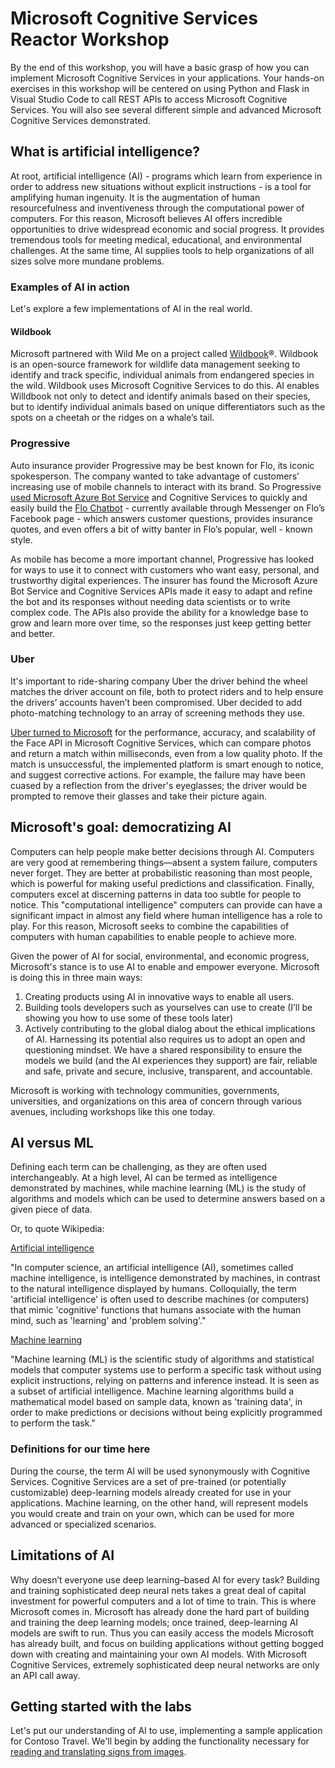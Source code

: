 # Microsoft Cognitive Services Reactor Workshop

By the end of this workshop, you will have a basic grasp of how you can implement Microsoft Cognitive Services in your applications. Your hands-on exercises in this workshop will be centered on using Python and Flask in Visual Studio Code to call REST APIs to access Microsoft Cognitive Services. You will also see several different simple and advanced Microsoft Cognitive Services demonstrated.

## What is artificial intelligence?

At root, artificial intelligence (AI) - programs which learn from experience in order to address new situations without explicit instructions - is a tool for amplifying human ingenuity. It is the augmentation of human resourcefulness and inventiveness through the computational power of computers. For this reason, Microsoft believes AI offers incredible opportunities to drive widespread economic and social progress. It provides tremendous tools for meeting medical, educational, and environmental challenges. At the same time, AI supplies tools to help organizations of all sizes solve more mundane problems.

### Examples of AI in action

Let's explore a few implementations of AI in the real world.

#### Wildbook

Microsoft partnered with Wild Me on a project called [Wildbook](http://www.wildbook.org/)®. Wildbook is an open-source framework for wildlife data management seeking to identify and track specific, individual animals from endangered species in the wild. Wildbook uses Microsoft Cognitive Services to do this. AI enables Willdbook not only to detect and identify animals based on their species, but to identify individual animals based on unique differentiators such as the spots on a cheetah or the ridges on a whale’s tail.

### Progressive

Auto insurance provider Progressive may be best known for Flo, its iconic spokesperson. The company wanted to take advantage of customers’ increasing use of mobile channels to interact with its brand. So Progressive [used Microsoft Azure Bot Service](https://customers.microsoft.com/story/progressive-insurance-cognitive-services) and Cognitive Services to quickly and easily build the [Flo Chatbot](https://www.facebook.com/flofromprogressive/) - currently available through Messenger on Flo’s Facebook page - which answers customer questions, provides insurance quotes, and even offers a bit of witty banter in Flo’s popular, well - known style.

As mobile has become a more important channel, Progressive has looked for ways to use it to connect with customers who want easy, personal, and trustworthy digital experiences. The insurer has found the Microsoft Azure Bot Service and Cognitive Services APIs made it easy to adapt and refine the bot and its responses without needing data scientists or to write complex code. The APIs also provide the ability for a knowledge base to grow and learn more over time, so the responses just keep getting better and better.

### Uber

It's important to ride-sharing company Uber the driver behind the wheel matches the driver account on file, both to protect riders and to help ensure the drivers’ accounts haven’t been compromised. Uber decided to add photo-matching technology to an array of screening methods they use.

[Uber turned to Microsoft](https://customers.microsoft.com/story/731196-uber) for the performance, accuracy, and scalability of the Face API in Microsoft Cognitive Services, which can compare photos and return a match within milliseconds, even from a low quality photo. If the match is unsuccessful, the implemented platform is smart enough to notice, and suggest corrective actions. For example, the failure may have been cuased by a reflection from the driver's eyeglasses; the driver would be prompted to remove their glasses and take their picture again.

## Microsoft's goal: democratizing AI

Computers can help people make better decisions through AI. Computers are very good at remembering things—absent a system failure, computers never forget. They are better at probabilistic reasoning than most people, which is powerful for making useful predictions and classification. Finally, computers excel at discerning patterns in data too subtle for people to notice. This "computational intelligence" computers can provide can have a significant impact in almost any field where human intelligence has a role to play. For this reason, Microsoft seeks to combine the capabilities of computers with human capabilities to enable people to achieve more.

Given the power of AI for social, environmental, and economic progress, Microsoft's stance is to use AI to enable and empower everyone. Microsoft is doing this in three main ways:

1. Creating products using AI in innovative ways to enable all users.
2. Building tools developers such as yourselves can use to create (I’ll be showing you how to use some of these tools later)
3. Actively contributing to the global dialog about the ethical implications of AI. Harnessing its potential also requires us to adopt an open and questioning mindset. We have a shared responsibility to ensure the models we build (and the AI experiences they support) are fair, reliable and safe, private and secure, inclusive, transparent, and accountable.

Microsoft is working with technology communities, governments, universities, and organizations on this area of concern through various avenues, including workshops like this one today.

## AI versus ML

Defining each term can be challenging, as they are often used interchangeably. At a high level, AI can be termed as intelligence demonstrated by machines, while machine learning (ML) is the study of algorithms and models which can be used to determine answers based on a given piece of data.

Or, to quote Wikipedia:

[Artificial intelligence](https://en.wikipedia.org/wiki/Artificial_intelligence)

"In computer science, an artificial intelligence (AI), sometimes called machine intelligence, is intelligence demonstrated by machines, in contrast to the natural intelligence displayed by humans. Colloquially, the term 'artificial intelligence' is often used to describe machines (or computers) that mimic 'cognitive' functions that humans associate with the human mind, such as 'learning' and 'problem solving'."

[Machine learning](https://en.wikipedia.org/wiki/Machine_learning)

"Machine learning (ML) is the scientific study of algorithms and statistical models that computer systems use to perform a specific task without using explicit instructions, relying on patterns and inference instead. It is seen as a subset of artificial intelligence. Machine learning algorithms build a mathematical model based on sample data, known as 'training data', in order to make predictions or decisions without being explicitly programmed to perform the task."

### Definitions for our time here

During the course, the term AI will be used synonymously with Cognitive Services. Cognitive Services are a set of pre-trained (or potentially customizable) deep-learning models already created for use in your applications. Machine learning, on the other hand, will represent models you would create and train on your own, which can be used for more advanced or specialized scenarios.

## Limitations of AI

Why doesn’t everyone use deep learning–based AI for every task? Building and training sophisticated deep neural nets takes a great deal of capital investment for powerful computers and a lot of time to train. This is where Microsoft comes in. Microsoft has already done the hard part of building and training the deep learning models; once trained, deep-learning AI models are swift to run. Thus you can easily access the models Microsoft has already built, and focus on building applications without getting bogged down with creating and maintaining your own AI models. With Microsoft Cognitive Services, extremely sophisticated deep neural networks are only an API call away.

## Getting started with the labs

Let's put our understanding of AI to use, implementing a sample application for Contoso Travel. We'll begin by adding the functionality necessary for [reading and translating signs from images](./computer-vision-translator/README.md).
